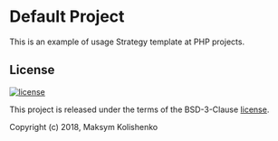 Default Project
===============

This is an example of usage Strategy template at PHP projects. 



License
-------

[![license](https://img.shields.io/github/license/greeflas/default-project.svg)](LICENSE)

This project is released under the terms of the BSD-3-Clause [license](LICENSE).

Copyright (c) 2018, Maksym Kolishenko
